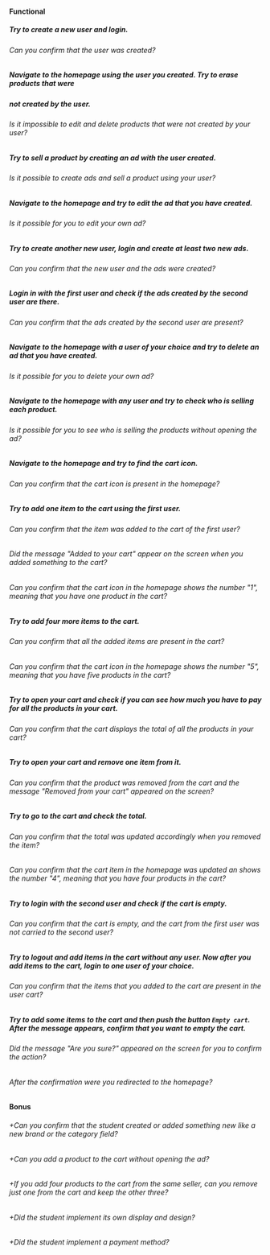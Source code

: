 #### Functional

##### Try to create a new user and login.

###### Can you confirm that the user was created?

##### Navigate to the homepage using the user you created. Try to erase products that were

##### not created by the user.

###### Is it impossible to edit and delete products that were not created by your user?

##### Try to sell a product by creating an ad with the user created.

###### Is it possible to create ads and sell a product using your user?

##### Navigate to the homepage and try to edit the ad that you have created.

###### Is it possible for you to edit your own ad?

##### Try to create another new user, login and create at least two new ads.

###### Can you confirm that the new user and the ads were created?

##### Login in with the first user and check if the ads created by the second user are there.

###### Can you confirm that the ads created by the second user are present?

##### Navigate to the homepage with a user of your choice and try to delete an ad that you have created.

###### Is it possible for you to delete your own ad?

##### Navigate to the homepage with any user and try to check who is selling each product.

###### Is it possible for you to see who is selling the products without opening the ad?

##### Navigate to the homepage and try to find the cart icon.

###### Can you confirm that the cart icon is present in the homepage?

##### Try to add one item to the cart using the first user.

###### Can you confirm that the item was added to the cart of the first user?

###### Did the message "Added to your cart" appear on the screen when you added something to the cart?

###### Can you confirm that the cart icon in the homepage shows the number "1", meaning that you have one product in the cart?

##### Try to add four more items to the cart.

###### Can you confirm that all the added items are present in the cart?

###### Can you confirm that the cart icon in the homepage shows the number "5", meaning that you have five products in the cart?

##### Try to open your cart and check if you can see how much you have to pay for all the products in your cart.

###### Can you confirm that the cart displays the total of all the products in your cart?

##### Try to open your cart and remove one item from it.

###### Can you confirm that the product was removed from the cart and the message "Removed from your cart" appeared on the screen?

##### Try to go to the cart and check the total.

###### Can you confirm that the total was updated accordingly when you removed the item?

###### Can you confirm that the cart item in the homepage was updated an shows the number "4", meaning that you have four products in the cart?

##### Try to login with the second user and check if the cart is empty.

###### Can you confirm that the cart is empty, and the cart from the first user was not carried to the second user?

##### Try to logout and add items in the cart without any user. Now after you add items to the cart, login to one user of your choice.

###### Can you confirm that the items that you added to the cart are present in the user cart?

##### Try to add some items to the cart and then push the button `Empty cart`. After the message appears, confirm that you want to empty the cart.

###### Did the message "Are you sure?" appeared on the screen for you to confirm the action?

###### After the confirmation were you redirected to the homepage?

#### Bonus

###### +Can you confirm that the student created or added something new like a new brand or the category field?

###### +Can you add a product to the cart without opening the ad?

###### +If you add four products to the cart from the same seller, can you remove just one from the cart and keep the other three?

###### +Did the student implement its own display and design?

###### +Did the student implement a payment method?
